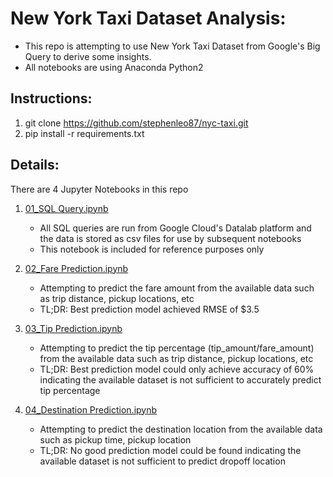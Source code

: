 # New York Taxi Dataset Analysis:
- This repo is attempting to use New York Taxi Dataset from Google's Big Query to derive some insights.
- All notebooks are using Anaconda Python2

## Instructions:
1. git clone https://github.com/stephenleo87/nyc-taxi.git
2. pip install -r requirements.txt

## Details:
There are 4 Jupyter Notebooks in this repo

1. [01_SQL Query.ipynb](https://github.com/stephenleo87/nyc-taxi/blob/master/01_SQL%20Query.ipynb)
	- All SQL queries are run from Google Cloud's Datalab platform and the data is stored as csv files for use by subsequent notebooks
	- This notebook is included for reference purposes only
	
2. [02_Fare Prediction.ipynb](https://github.com/stephenleo87/nyc-taxi/blob/master/02_Fare%20Prediction.ipynb)
	- Attempting to predict the fare amount from the available data such as trip distance, pickup locations, etc
	- TL;DR: Best prediction model achieved RMSE of $3.5
	
3. [03_Tip Prediction.ipynb](https://github.com/stephenleo87/nyc-taxi/blob/master/03_Tip%20Prediction.ipynb)
	- Attempting to predict the tip percentage (tip_amount/fare_amount) from the available data such as trip distance, pickup locations, etc
	- TL;DR: Best prediction model could only achieve accuracy of 60% indicating the available dataset is not sufficient to accurately predict tip percentage

4. [04_Destination Prediction.ipynb](https://github.com/stephenleo87/nyc-taxi/blob/master/04_Destination%20Prediction.ipynb)
	- Attempting to predict the destination location from the available data such as pickup time, pickup location
	- TL;DR: No good prediction model could be found indicating the available dataset is not sufficient to predict dropoff location
